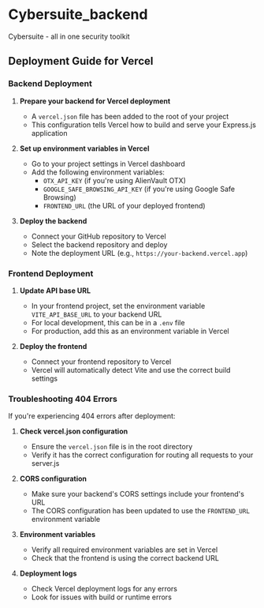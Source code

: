 # Cybersuite_backend
Cybersuite - all in one security toolkit

## Deployment Guide for Vercel

### Backend Deployment

1. **Prepare your backend for Vercel deployment**
   - A `vercel.json` file has been added to the root of your project
   - This configuration tells Vercel how to build and serve your Express.js application

2. **Set up environment variables in Vercel**
   - Go to your project settings in Vercel dashboard
   - Add the following environment variables:
     - `OTX_API_KEY` (if you're using AlienVault OTX)
     - `GOOGLE_SAFE_BROWSING_API_KEY` (if you're using Google Safe Browsing)
     - `FRONTEND_URL` (the URL of your deployed frontend)

3. **Deploy the backend**
   - Connect your GitHub repository to Vercel
   - Select the backend repository and deploy
   - Note the deployment URL (e.g., `https://your-backend.vercel.app`)

### Frontend Deployment

1. **Update API base URL**
   - In your frontend project, set the environment variable `VITE_API_BASE_URL` to your backend URL
   - For local development, this can be in a `.env` file
   - For production, add this as an environment variable in Vercel

2. **Deploy the frontend**
   - Connect your frontend repository to Vercel
   - Vercel will automatically detect Vite and use the correct build settings

### Troubleshooting 404 Errors

If you're experiencing 404 errors after deployment:

1. **Check vercel.json configuration**
   - Ensure the `vercel.json` file is in the root directory
   - Verify it has the correct configuration for routing all requests to your server.js

2. **CORS configuration**
   - Make sure your backend's CORS settings include your frontend's URL
   - The CORS configuration has been updated to use the `FRONTEND_URL` environment variable

3. **Environment variables**
   - Verify all required environment variables are set in Vercel
   - Check that the frontend is using the correct backend URL

4. **Deployment logs**
   - Check Vercel deployment logs for any errors
   - Look for issues with build or runtime errors
